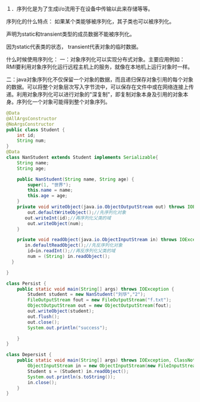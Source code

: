 １．序列化是为了生成i\/o流用于在设备中传输以此来存储等等。

 序列化的什么特点： 如果某个类能够被序列化，其子类也可以被序列化。

声明为static和transient类型的成员数据不能被序列化。

因为static代表类的状态， transient代表对象的临时数据。 

什么时候使用序列化： 一：对象序列化可以实现分布式对象。主要应用例如：RMI要利用对象序列化运行远程主机上的服务，就像在本地机上运行对象时一样。 

二：java对象序列化不仅保留一个对象的数据，而且递归保存对象引用的每个对象的数据。可以将整个对象层次写入字节流中，可以保存在文件中或在网络连接上传递。利用对象序列化可以进行对象的"深复制"，即复制对象本身及引用的对象本身。序列化一个对象可能得到整个对象序列。 
```java
@Data
@AllArgsConstructor
@NoArgsConstructor
public class Student {
    int id;
    String num;
}
@Data
class NanStudent extends Student implements Serializable{
    String name;
    String age;

    public NanStudent(String name, String age) {
        super(1, "世界");
        this.name = name;
        this.age = age;
    }
    private void writeObject(java.io.ObjectOutputStream out) throws IOException {
        out.defaultWriteObject();//先序列化对象
       out.writeInt(id);//再序列化父类的域
        out.writeObject(num);
    }

    private void readObject(java.io.ObjectInputStream in) throws IOException, ClassNotFoundException {
       in.defaultReadObject();//先反序列化对象
        id=in.readInt();//再反序列化父类的域
        num = (String) in.readObject();
  }

}

class Persist {
    public static void main(String[] args) throws IOException {
        Student student = new NanStudent("刘华","2");
        FileOutputStream fout = new FileOutputStream("f.txt");
        ObjectOutputStream out = new ObjectOutputStream(fout);
        out.writeObject(student);
        out.flush();
        out.close();
        System.out.println("success");

    }
}

class Depersist {
    public static void main(String[] args) throws IOException, ClassNotFoundException {
        ObjectInputStream in = new ObjectInputStream(new FileInputStream("f.txt"));
        Student s = (Student) in.readObject();
        System.out.println(s.toString());
        in.close();
    }
}
```


